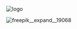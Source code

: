 ![logo](https://github.com/user-attachments/assets/24021c4e-5d59-4dfb-a1cc-7cc94032bdb5)


![freepik__expand__19068](https://github.com/user-attachments/assets/d0682376-eccd-44e5-9d68-f0693e98bbc9)
